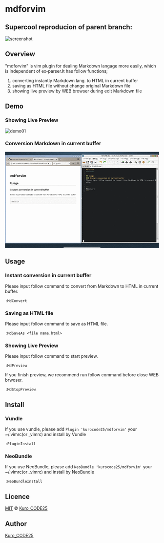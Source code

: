 mdforvim
========

## Supercool reproducion of parent branch:


![screenshot](https://raw.githubusercontent.com/sentientmachine/mdforvim/mdforvim_screenshot.png)



## Overview

"mdforvim" is vim plugin for dealing Markdown langage more easily, which is independent of ex-parser.It has follow functions;

1. converting instantly Markdown lang. to HTML in current buffer
2. saving as HTML file without change original Markdown file
3. showing live preview by WEB browser during edit Markdown file

## Demo
### Showing Live Preview
![demo01](https://raw.githubusercontent.com/kurocode25/storeroom/master/mdforvim/demo01.gif)

### Conversion Markdown in current buffer
![demo02](https://raw.githubusercontent.com/kurocode25/storeroom/master/mdforvim/demo02.gif)

## Usage
### Instant conversion in current buffer
Please input follow command to convert from Markdown to HTML in current buffer.

```
:MdConvert
```

### Saving as HTML file
Please input follow command to save as HTML file.

```
:MdSaveAs <file name.html>
```

### Showing Live Preview
Please input follow command to start preview.

```
:MdPreview
```

If you finish preview, we recommend run follow command before close WEB brwoser.

```
:MdStopPreview
```

## Install

### Vundle
If you use vundle, please add `Plugin 'kurocode25/mdforvim'` your ~/.vimrc(or \_vimrc) and install by Vundle
```
:PluginInstall
```

###  NeoBundle
If you use NeoBundle, please add `NeoBundle 'kurocode25/mdforvim'` your ~/.vimrc(or \_vimrc) and install by NeoBundle

```
:NeoBundleInstall
```

## Licence
[MIT](http://opensource.org/licenses/mit-license.php) &copy; [Kuro_CODE25](https://github.com/kurocode25)  

## Author
[Kuro_CODE25](https://github.com/kurocode25)  
